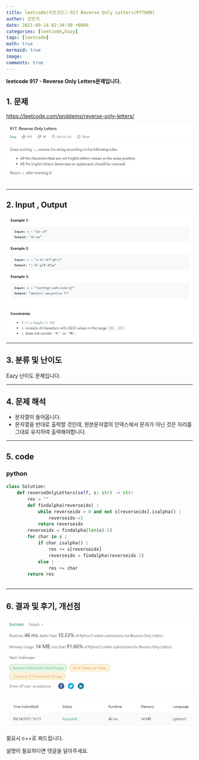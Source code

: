 ```yaml
---
title: leetcode(리트코드)-917 Reverse Only Letters(PYTHON)
author: 강민석
date: 2021-09-14 02:34:50 +0800
categories: [leetcode,Eazy]
tags: [leetcode]
math: true
mermaid: true
image: 
comments: true
---
```


**leetcode 917 - Reverse Only Letters문제입니다.**

## 1. 문제

<https://leetcode.com/problems/reverse-only-letters/>

!["None"](/assets/img/sample/leetcode/917/Problem.JPG)

-----  

## 2. Input , Output

!["None"](/assets/img/sample/leetcode/917/input.JPG)  

-----  

## 3. 분류 및 난이도

Eazy 난이도 문제입니다.  

-----  

## 4. 문제 해석

- 문자열이 들어옵니다.
- 문자열을 반대로 출력할 것인데, 원본문자열의 인덱스에서 문자가 아닌 것은 자리를 그대로 유지하여 출력해야합니다.

-----  

## 5. code  

### python

```python
class Solution:
    def reverseOnlyLetters(self, s: str) -> str:
        res = ""
        def findalpha(reverseidx) : 
            while reverseidx > 0 and not s[reverseidx].isalpha() : 
                reverseidx-=1
            return reverseidx
        reverseidx = findalpha(len(s)-1)
        for char in s : 
            if char.isalpha() : 
                res += s[reverseidx]
                reverseidx = findalpha(reverseidx-1)
            else : 
                res += char
        return res
                
```

-----

## 6. 결과 및 후기, 개선점

!["None"](/assets/img/sample/leetcode/917/result.JPG)  

필요시 c++로 짜드립니다.

설명이 필요하다면 댓글을 달아주세요.
